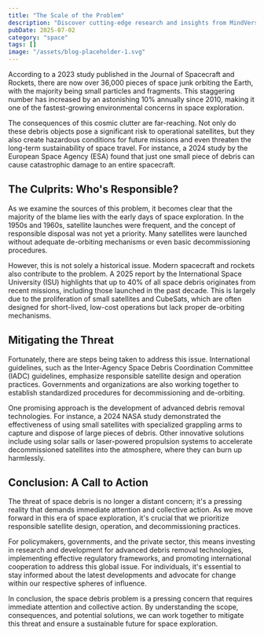 ```yaml
---
title: "The Scale of the Problem"
description: "Discover cutting-edge research and insights from MindVerse Daily in the space category"
pubDate: 2025-07-02
category: "space"
tags: []
image: "/assets/blog-placeholder-1.svg"
---
```


According to a 2023 study published in the Journal of Spacecraft and Rockets, there are now over 36,000 pieces of space junk orbiting the Earth, with the majority being small particles and fragments. This staggering number has increased by an astonishing 10% annually since 2010, making it one of the fastest-growing environmental concerns in space exploration.

The consequences of this cosmic clutter are far-reaching. Not only do these debris objects pose a significant risk to operational satellites, but they also create hazardous conditions for future missions and even threaten the long-term sustainability of space travel. For instance, a 2024 study by the European Space Agency (ESA) found that just one small piece of debris can cause catastrophic damage to an entire spacecraft.

## The Culprits: Who's Responsible?

As we examine the sources of this problem, it becomes clear that the majority of the blame lies with the early days of space exploration. In the 1950s and 1960s, satellite launches were frequent, and the concept of responsible disposal was not yet a priority. Many satellites were launched without adequate de-orbiting mechanisms or even basic decommissioning procedures.

However, this is not solely a historical issue. Modern spacecraft and rockets also contribute to the problem. A 2025 report by the International Space University (ISU) highlights that up to 40% of all space debris originates from recent missions, including those launched in the past decade. This is largely due to the proliferation of small satellites and CubeSats, which are often designed for short-lived, low-cost operations but lack proper de-orbiting mechanisms.

## Mitigating the Threat

Fortunately, there are steps being taken to address this issue. International guidelines, such as the Inter-Agency Space Debris Coordination Committee (IADC) guidelines, emphasize responsible satellite design and operation practices. Governments and organizations are also working together to establish standardized procedures for decommissioning and de-orbiting.

One promising approach is the development of advanced debris removal technologies. For instance, a 2024 NASA study demonstrated the effectiveness of using small satellites with specialized grappling arms to capture and dispose of large pieces of debris. Other innovative solutions include using solar sails or laser-powered propulsion systems to accelerate decommissioned satellites into the atmosphere, where they can burn up harmlessly.

## Conclusion: A Call to Action

The threat of space debris is no longer a distant concern; it's a pressing reality that demands immediate attention and collective action. As we move forward in this era of space exploration, it's crucial that we prioritize responsible satellite design, operation, and decommissioning practices.

For policymakers, governments, and the private sector, this means investing in research and development for advanced debris removal technologies, implementing effective regulatory frameworks, and promoting international cooperation to address this global issue. For individuals, it's essential to stay informed about the latest developments and advocate for change within our respective spheres of influence.

In conclusion, the space debris problem is a pressing concern that requires immediate attention and collective action. By understanding the scope, consequences, and potential solutions, we can work together to mitigate this threat and ensure a sustainable future for space exploration.